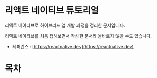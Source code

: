 리액트 네이티브 튜토리얼
======================
리액트 네이티브로 하이브리드 앱 개발 과정을 정리한 문서입니다.

리액트 네이티브를 처음 접해보면서 작성한 문서라 올바르지 않을 수도 있습니다.

- 레퍼런스 : [https://reactnative.dev](https://reactnative.dev)

# 목차
